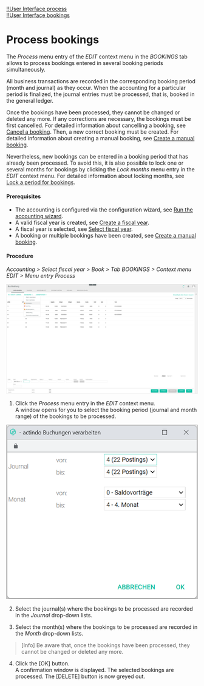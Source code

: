 [!!User Interface process](../UserInterface/01_Book.md#process)  
[!!User Interface bookings](../UserInterface/01a_Bookings.md)  


# Process bookings

The *Process* menu entry of the *EDIT* context menu in the *BOOKINGS* tab allows to process bookings entered in several booking periods simultaneously.

All business transactions are recorded in the corresponding booking period (month and journal) as they occur. When the accounting for a particular period is finalized, the journal entries must be processed, that is, booked in the general ledger.

Once the bookings have been processed, they cannot be changed or deleted any more. If any corrections are necessary, the bookings must be first cancelled. For detailed information about cancelling a booking, see [Cancel a booking](./05_CancelBooking.md). Then, a new correct booking must be created. For detailed information about creating a manual booking, see [Create a manual booking](./04_CreateManualBooking.md).  

Nevertheless, new bookings can be entered in a booking period that has already been processed. To avoid this, it is also possible to lock one or several months for bookings by clicking the *Lock months* menu entry in the *EDIT* context menu. For detailed information about locking months, see [Lock a period for bookings](./08_LockPeriodBookings.md).

#### Prerequisites

- The accounting is configured via the configuration wizard, see [Run the accounting wizard](../Integration/01_RunAccountingWizard.md).
- A valid fiscal year is created, see [Create a fiscal year](../Integration/04_ManageFiscalYear.md#create-a-fiscal-year).
- A fiscal year is selected, see [Select fiscal year](./01_SelectFiscalYear.md).
- A booking or multiple bookings have been created, see [Create a manual booking](./04_CreateManualBooking.md).

#### Procedure

*Accounting > Select fiscal year > Book > Tab BOOKINGS > Context menu EDIT > Menu entry Process*

![Process bookings](../../Assets/Screenshots/RetailSuiteAccounting/Book/Bookings/ProcessBookings.png "[Process bookings]")

1. Click the *Process* menu entry in the *EDIT* context menu.   
A window opens for you to select the booking period (journal and month range) of the bookings to be processed.

  ![Process bookings selection window](../../Assets/Screenshots/RetailSuiteAccounting/Book/Bookings/ProcessBookings01.png "[Process bookings selection window]")

2. Select the journal(s) where the bookings to be processed are recorded in the *Journal* drop-down lists.

3. Select the month(s) where the bookings to be processed are recorded in the *Month* drop-down lists.

  > [Info] Be aware that, once the bookings have been processed, they cannot be changed or deleted any more.

4. Click the [OK] button.   
A confirmation window is displayed. The selected bookings are processed. The [DELETE] button is now greyed out.
